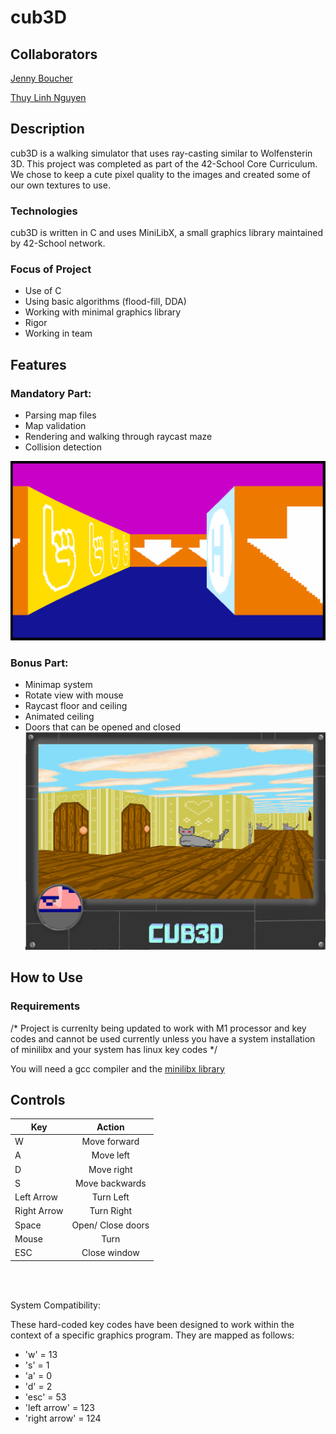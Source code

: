 
# cub3D

## Collaborators

[Jenny Boucher](https://github.com/jboucher154)

[Thuy Linh Nguyen](https://github.com/linhtng)

## Description

cub3D is a walking simulator that uses ray-casting similar to Wolfensterin 3D. This project was completed as part of the 42-School Core Curriculum. We chose to keep a cute pixel quality to the images and created some of our own textures to use.

### Technologies

cub3D is written in C and uses MiniLibX, a small graphics library maintained by 42-School network.

### Focus of Project

- Use of C
- Using basic algorithms (flood-fill, DDA)
- Working with minimal graphics library
- Rigor
- Working in team

## Features

### Mandatory Part:

- Parsing map files
- Map validation
- Rendering and walking through raycast maze
- Collision detection
  
![View of Mandatory Part](readme_images/mandatory_view.png)
### Bonus Part:

- Minimap system
- Rotate view with mouse
- Raycast floor and ceiling
- Animated ceiling
- Doors that can be opened and closed
![View of Bonus Part](readme_images/Bonus_view.png)
## How to Use

### Requirements

/* Project is currenlty being updated to work with M1 processor and key codes and cannot be used currently unless you have a system installation of minilibx and your system has linux key codes */

You will need a gcc compiler and the [minilibx library](https://github.com/42Paris/minilibx-linux)

## Controls

| __Key__        | __Action__   |
| -------------  |:-------------:|
| W              | Move forward |
| A       | Move left      |
| D  | Move right      |
| S  | Move backwards      |
| Left Arrow  | Turn Left      |
| Right Arrow  | Turn Right      |
| Space  | Open/ Close doors      |
| Mouse  | Turn      |
| ESC  | Close window      |
<br><br>

System Compatibility:

These hard-coded key codes have been designed to work within the context of a specific graphics program. They are mapped as follows:

- 'w' = 13
- 's' = 1
- 'a' = 0
- 'd' = 2
- 'esc' = 53
- 'left arrow' = 123
- 'right arrow' = 124
